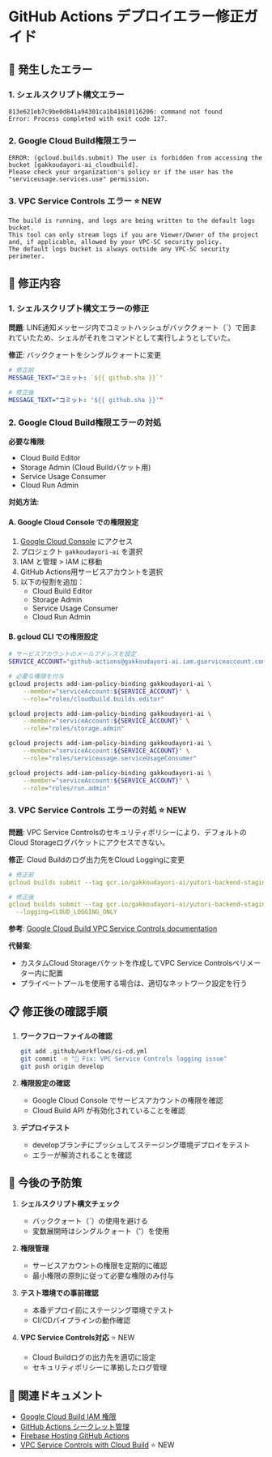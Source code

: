 # GitHub Actions デプロイエラー修正ガイド

## 🚨 発生したエラー

### 1. シェルスクリプト構文エラー
```
813e621eb7c9be0d841a94301ca1b41610116206: command not found
Error: Process completed with exit code 127.
```

### 2. Google Cloud Build権限エラー
```
ERROR: (gcloud.builds.submit) The user is forbidden from accessing the bucket [gakkoudayori-ai_cloudbuild]. 
Please check your organization's policy or if the user has the "serviceusage.services.use" permission.
```

### 3. VPC Service Controls エラー ⭐ NEW
```
The build is running, and logs are being written to the default logs bucket.
This tool can only stream logs if you are Viewer/Owner of the project and, if applicable, allowed by your VPC-SC security policy.
The default logs bucket is always outside any VPC-SC security perimeter.
```

## 🔧 修正内容

### 1. シェルスクリプト構文エラーの修正

**問題**: LINE通知メッセージ内でコミットハッシュがバッククォート（`）で囲まれていたため、シェルがそれをコマンドとして実行しようとしていた。

**修正**: バッククォートをシングルクォートに変更

```yaml
# 修正前
MESSAGE_TEXT="コミット: `${{ github.sha }}`"

# 修正後  
MESSAGE_TEXT="コミット: '${{ github.sha }}'"
```

### 2. Google Cloud Build権限エラーの対処

**必要な権限**:
- Cloud Build Editor
- Storage Admin (Cloud Buildバケット用)
- Service Usage Consumer
- Cloud Run Admin

**対処方法**:

#### A. Google Cloud Console での権限設定
1. [Google Cloud Console](https://console.cloud.google.com/) にアクセス
2. プロジェクト `gakkoudayori-ai` を選択
3. IAM と管理 > IAM に移動
4. GitHub Actions用サービスアカウントを選択
5. 以下の役割を追加：
   - Cloud Build Editor
   - Storage Admin
   - Service Usage Consumer
   - Cloud Run Admin

#### B. gcloud CLI での権限設定
```bash
# サービスアカウントのメールアドレスを設定
SERVICE_ACCOUNT="github-actions@gakkoudayori-ai.iam.gserviceaccount.com"

# 必要な権限を付与
gcloud projects add-iam-policy-binding gakkoudayori-ai \
    --member="serviceAccount:${SERVICE_ACCOUNT}" \
    --role="roles/cloudbuild.builds.editor"

gcloud projects add-iam-policy-binding gakkoudayori-ai \
    --member="serviceAccount:${SERVICE_ACCOUNT}" \
    --role="roles/storage.admin"

gcloud projects add-iam-policy-binding gakkoudayori-ai \
    --member="serviceAccount:${SERVICE_ACCOUNT}" \
    --role="roles/serviceusage.serviceUsageConsumer"

gcloud projects add-iam-policy-binding gakkoudayori-ai \
    --member="serviceAccount:${SERVICE_ACCOUNT}" \
    --role="roles/run.admin"
```

### 3. VPC Service Controls エラーの対処 ⭐ NEW

**問題**: VPC Service Controlsのセキュリティポリシーにより、デフォルトのCloud Storageログバケットにアクセスできない。

**修正**: Cloud Buildのログ出力先をCloud Loggingに変更

```yaml
# 修正前
gcloud builds submit --tag gcr.io/gakkoudayori-ai/yutori-backend-staging:latest .

# 修正後
gcloud builds submit --tag gcr.io/gakkoudayori-ai/yutori-backend-staging:latest . \
  --logging=CLOUD_LOGGING_ONLY
```

**参考**: [Google Cloud Build VPC Service Controls documentation](https://cloud.google.com/build/docs/private-pools/using-vpc-service-controls)

**代替案**:
- カスタムCloud Storageバケットを作成してVPC Service Controlsペリメーター内に配置
- プライベートプールを使用する場合は、適切なネットワーク設定を行う

## 📋 修正後の確認手順

1. **ワークフローファイルの確認**
   ```bash
   git add .github/workflows/ci-cd.yml
   git commit -m "🔧 Fix: VPC Service Controls logging issue"
   git push origin develop
   ```

2. **権限設定の確認**
   - Google Cloud Console でサービスアカウントの権限を確認
   - Cloud Build API が有効化されていることを確認

3. **デプロイテスト**
   - developブランチにプッシュしてステージング環境デプロイをテスト
   - エラーが解消されることを確認

## 🎯 今後の予防策

1. **シェルスクリプト構文チェック**
   - バッククォート（`）の使用を避ける
   - 変数展開時はシングルクォート（'）を使用

2. **権限管理**
   - サービスアカウントの権限を定期的に確認
   - 最小権限の原則に従って必要な権限のみ付与

3. **テスト環境での事前確認**
   - 本番デプロイ前にステージング環境でテスト
   - CI/CDパイプラインの動作確認

4. **VPC Service Controls対応** ⭐ NEW
   - Cloud Buildログの出力先を適切に設定
   - セキュリティポリシーに準拠したログ管理

## 📝 関連ドキュメント

- [Google Cloud Build IAM 権限](https://cloud.google.com/build/docs/iam-roles-permissions)
- [GitHub Actions シークレット管理](https://docs.github.com/en/actions/security-guides/encrypted-secrets)
- [Firebase Hosting GitHub Actions](https://github.com/FirebaseExtended/action-hosting-deploy)
- [VPC Service Controls with Cloud Build](https://cloud.google.com/build/docs/private-pools/using-vpc-service-controls) ⭐ NEW 